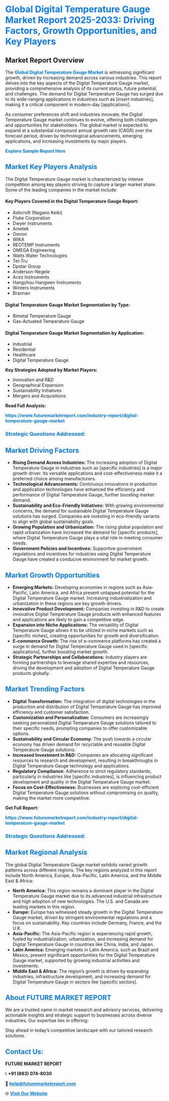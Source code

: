<h1 style="color: #007BFF;">Global Digital Temperature Gauge Market Report 2025-2033: Driving Factors, Growth Opportunities, and Key Players</h1>

<section id="overview">
<h2>Market Report Overview</h2>
<p>The <a href="https://www.futuremarketreport.com/industry-report/digital-temperature-gauge-market" style="color: #007BFF; text-decoration: none;"><strong>Global Digital Temperature Gauge Market</strong></a> is witnessing significant growth, driven by increasing demand across various industries. This report delves into the key aspects of the Digital Temperature Gauge market, providing a comprehensive analysis of its current status, future potential, and challenges. The demand for Digital Temperature Gauge has surged due to its wide-ranging applications in industries such as [insert industries], making it a critical component in modern-day [applications].</p>
<p>As consumer preferences shift and industries innovate, the Digital Temperature Gauge market continues to evolve, offering both challenges and opportunities for stakeholders. The global market is expected to expand at a substantial compound annual growth rate (CAGR) over the forecast period, driven by technological advancements, emerging applications, and increasing investments by major players.</p>
</section>

<section id="overview">
<p><a href="https://www.futuremarketreport.com/request-sample/reportId=128499" style="color: #007BFF; text-decoration: none;"><strong>Explore Sample Report Here</strong></a></p>
</section>

<section id="key-players">
<h2 style="color: #007BFF;">Market Key Players Analysis</h2>
<p>The Digital Temperature Gauge market is characterized by intense competition among key players striving to capture a larger market share. Some of the leading companies in the market include:</p>
<h4>Key Players Covered in the Digital Temperature Gauge Report:</h4>
<ul><li>Ashcroft (Nagano Keiki)</li><li>Fluke Corporation</li><li>Dwyer Instruments</li><li>Ametek</li><li>Omron</li><li>WIKA</li><li>REOTEMP Instruments</li><li>OMEGA Engineering</li><li>Watts Water Technologies</li><li>Tel-Tru</li><li>Dpstar Group</li><li>Anderson-Negele</li><li>Acez Instruments</li><li>Hangzhou Hangwen Instruments</li><li>Winters Instruments</li><li>Brannan</li></ul>
<h4>Digital Temperature Gauge Market Segmentation by Type:</h4>
<ul><li>Bimetal Temperature Gauge</li><li>Gas-Actuated Temperature Gauge</li></ul>

<h4>Digital Temperature Gauge Market Segmentation by Application:</h4>
<ul><li>Industrial</li><li>Residential</li><li>Healthcare</li><li>Digital Temperature Gauge</li></ul>
<p><strong>Key Strategies Adopted by Market Players:</strong></p>
<ul>
<li>Innovation and R&D</li>
<li>Geographical Expansion</li>
<li>Sustainability Initiatives</li>
<li>Mergers and Acquisitions</li>
</ul>
</section>

<section>
<p><strong>Read Full Analysis: </strong></p><a href="https://www.futuremarketreport.com/industry-report/digital-temperature-gauge-market" style="color: #007BFF; text-decoration: none;"><strong>https://www.futuremarketreport.com/industry-report/digital-temperature-gauge-market</strong></a>
<h3 style="color: #007BFF;">Strategic Questions Addressed:</h3>
</section>

<section id="driving-factors">
<h2 style="color: #007BFF;">Market Driving Factors</h2>
<ul>
<li><strong>Rising Demand Across Industries:</strong> The increasing adoption of Digital Temperature Gauge in industries such as [specific industries] is a major growth driver. Its versatile applications and cost-effectiveness make it a preferred choice among manufacturers.</li>
<li><strong>Technological Advancements:</strong> Continuous innovations in production and application technologies have enhanced the efficiency and performance of Digital Temperature Gauge, further boosting market demand.</li>
<li><strong>Sustainability and Eco-Friendly Initiatives:</strong> With growing environmental concerns, the demand for sustainable Digital Temperature Gauge solutions has surged. Companies are investing in eco-friendly variants to align with global sustainability goals.</li>
<li><strong>Growing Population and Urbanization:</strong> The rising global population and rapid urbanization have increased the demand for [specific products], where Digital Temperature Gauge plays a vital role in meeting consumer needs.</li>
<li><strong>Government Policies and Incentives:</strong> Supportive government regulations and incentives for industries using Digital Temperature Gauge have created a conducive environment for market growth.</li>
</ul>
</section>

<section id="growth-opportunities">
<h2 style="color: #007BFF;">Market Growth Opportunities</h2>
<ul>
<li><strong>Emerging Markets:</strong> Developing economies in regions such as Asia-Pacific, Latin America, and Africa present untapped potential for the Digital Temperature Gauge market. Increasing industrialization and urbanization in these regions are key growth drivers.</li>
<li><strong>Innovative Product Development:</strong> Companies investing in R&D to create innovative Digital Temperature Gauge products with enhanced features and applications are likely to gain a competitive edge.</li>
<li><strong>Expansion into Niche Applications:</strong> The versatility of Digital Temperature Gauge allows it to be utilized in niche markets such as [specific niches], creating opportunities for growth and diversification.</li>
<li><strong>E-commerce Growth:</strong> The rise of e-commerce platforms has created a surge in demand for Digital Temperature Gauge used in [specific applications], further boosting market growth.</li>
<li><strong>Strategic Partnerships and Collaborations:</strong> Industry players are forming partnerships to leverage shared expertise and resources, driving the development and adoption of Digital Temperature Gauge products globally.</li>
</ul>
</section>

<section id="trending-factors">
<h2 style="color: #007BFF;">Market Trending Factors</h2>
<ul>
<li><strong>Digital Transformation:</strong> The integration of digital technologies in the production and distribution of Digital Temperature Gauge has improved efficiency and customer satisfaction.</li>
<li><strong>Customization and Personalization:</strong> Consumers are increasingly seeking personalized Digital Temperature Gauge solutions tailored to their specific needs, prompting companies to offer customizable options.</li>
<li><strong>Sustainability and Circular Economy:</strong> The push towards a circular economy has driven demand for recyclable and reusable Digital Temperature Gauge solutions.</li>
<li><strong>Increased Investment in R&D:</strong> Companies are allocating significant resources to research and development, resulting in breakthroughs in Digital Temperature Gauge technology and applications.</li>
<li><strong>Regulatory Compliance:</strong> Adherence to strict regulatory standards, particularly in industries like [specific industries], is influencing product development and quality in the Digital Temperature Gauge market.</li>
<li><strong>Focus on Cost-Effectiveness:</strong> Businesses are exploring cost-efficient Digital Temperature Gauge solutions without compromising on quality, making the market more competitive.</li>
</ul>
</section>

<section>
<p><strong>Get Full Report: </strong></p><a href="https://www.futuremarketreport.com/industry-report/digital-temperature-gauge-market" style="color: #007BFF; text-decoration: none;"><strong>https://www.futuremarketreport.com/industry-report/digital-temperature-gauge-market</strong></a>
<h3 style="color: #007BFF;">Strategic Questions Addressed:</h3>
</section>


<section id="regional-analysis">
<h2 style="color: #007BFF;">Market Regional Analysis</h2>
<p>The global Digital Temperature Gauge market exhibits varied growth patterns across different regions. The key regions analyzed in this report include North America, Europe, Asia-Pacific, Latin America, and the Middle East & Africa:</p>
<ul>
<li><strong>North America:</strong> This region remains a dominant player in the Digital Temperature Gauge market due to its advanced industrial infrastructure and high adoption of new technologies. The U.S. and Canada are leading markets in this region.</li>
<li><strong>Europe:</strong> Europe has witnessed steady growth in the Digital Temperature Gauge market, driven by stringent environmental regulations and a focus on sustainability. Key countries include Germany, France, and the U.K.</li>
<li><strong>Asia-Pacific:</strong> The Asia-Pacific region is experiencing rapid growth, fueled by industrialization, urbanization, and increasing demand for Digital Temperature Gauge in countries like China, India, and Japan.</li>
<li><strong>Latin America:</strong> Emerging markets in Latin America, such as Brazil and Mexico, present significant opportunities for the Digital Temperature Gauge market, supported by growing industrial activities and investments.</li>
<li><strong>Middle East & Africa:</strong> The region’s growth is driven by expanding industries, infrastructure development, and increasing demand for Digital Temperature Gauge in sectors like [specific sectors].</li>
</ul>
</section>

<footer>
<h2 style="color: #007BFF;">About FUTURE MARKET REPORT</h2>
<p>We are a trusted name in market research and advisory services, delivering actionable insights and strategic support to businesses across diverse industries. Our expertise lies in offering:</p>

<p>Stay ahead in today’s competitive landscape with our tailored research solutions.</p>

<h2 style="color: #007BFF;">Contact Us:</h2>
<p><strong>FUTURE MARKET REPORT</strong></p>
<p>📞 <strong>+91 (883) 074-8030</strong></p>
<p>📧 <strong><a href="mailto:help@futuremarketreport.com" style="color: #007BFF;">help@futuremarketreport.com</a></strong></p>
<p>🌐 <strong><a href="https://www.futuremarketreport.com/" style="color: #007BFF;">Visit Our Website</a></strong></p>
</footer>